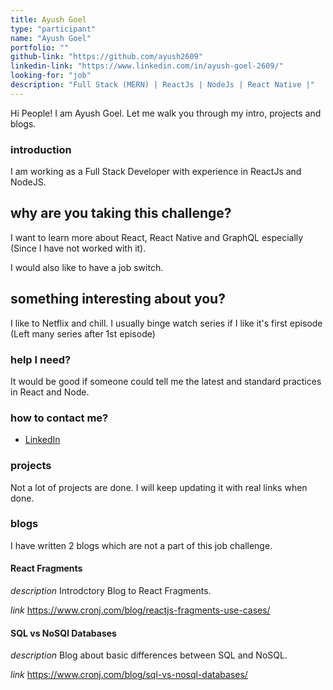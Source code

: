 ```yaml
---
title: Ayush Goel
type: "participant"
name: "Ayush Goel"
portfolio: ""
github-link: "https://github.com/ayush2609"
linkedin-link: "https://www.linkedin.com/in/ayush-goel-2609/"
looking-for: "job"
description: "Full Stack (MERN) | ReactJs | NodeJs | React Native |"
---
```


Hi People! I am Ayush Goel. Let me walk you through my intro, projects and blogs.

### introduction

I am working as a Full Stack Developer with experience in ReactJs and NodeJS.

## why are you taking this challenge?

I want to learn more about React, React Native and GraphQL especially (Since I have not worked with it).

I would also like to have a job switch.

## something interesting about you?

I like to Netflix and chill. I usually binge watch series if I like it's first episode (Left many series after 1st episode)

### help I need?

It would be good if someone could tell me the latest and standard practices in React and Node.

### how to contact me?

- [LinkedIn](https://www.linkedin.com/in/ayush-goel-2609/)

### projects

Not a lot of projects are done. I will keep updating it with real links when done.

### blogs

I have written 2 blogs which are not a part of this job challenge.

#### React Fragments

_description_ Introdctory Blog to React Fragments.

_link_ https://www.cronj.com/blog/reactjs-fragments-use-cases/

#### SQL vs NoSQl Databases

_description_ Blog about basic differences between SQL and NoSQL.

_link_ https://www.cronj.com/blog/sql-vs-nosql-databases/